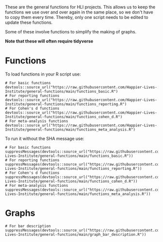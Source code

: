 These are the general functions for HLI projects. This allows us to keep the functions we use over and over again in the same place, so we don't have to copy them every time. Thereby, only one script needs to be edited to update these functions.

Some of these involve functions to simplify the making of graphs.

**Note that these will often require tidyverse**

# Functions
To load functions in your R script use:
```{r}
# For basic functions
devtools::source_url("https://raw.githubusercontent.com/Happier-Lives-Institute/general-functions/main/functions_basic.R")
# For reporting functions
devtools::source_url("https://raw.githubusercontent.com/Happier-Lives-Institute/general-functions/main/functions_reporting.R")
# For Cohen's d functions
devtools::source_url("https://raw.githubusercontent.com/Happier-Lives-Institute/general-functions/main/functions_cohen_d.R")
# For meta-analysis functions
devtools::source_url("https://raw.githubusercontent.com/Happier-Lives-Institute/general-functions/main/functions_meta_analysis.R")
```

To run it without the SHA message use:
```{r}
# For basic functions
suppressMessages(devtools::source_url("https://raw.githubusercontent.com/Happier-Lives-Institute/general-functions/main/functions_basic.R"))
# For reporting functions
suppressMessages(devtools::source_url("https://raw.githubusercontent.com/Happier-Lives-Institute/general-functions/main/functions_reporting.R"))
# For Cohen's d functions
suppressMessages(devtools::source_url("https://raw.githubusercontent.com/Happier-Lives-Institute/general-functions/main/functions_cohen_d.R"))
# For meta-analysis functions
suppressMessages(devtools::source_url("https://raw.githubusercontent.com/Happier-Lives-Institute/general-functions/main/functions_meta_analysis.R"))
```

# Graphs
```{r}
# For bar description
suppressMessages(devtools::source_url("https://raw.githubusercontent.com/Happier-Lives-Institute/general-functions/main/graph_bar_description.R"))
```